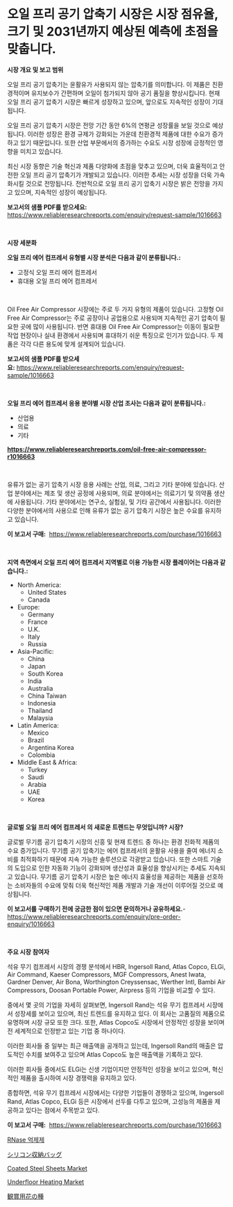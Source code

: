 <p><h1>오일 프리 공기 압축기 시장은 시장 점유율, 크기 및 2031년까지 예상된 예측에 초점을 맞춥니다.</h1></p><p><strong>시장 개요 및 보고 범위</strong></p>
<p><p>오일 프리 공기 압축기는 윤활유가 사용되지 않는 압축기를 의미합니다. 이 제품은 친환경적이며 유지보수가 간편하며 오일이 첨가되지 않아 공기 품질을 향상시킵니다. 현재 오일 프리 공기 압축기 시장은 빠르게 성장하고 있으며, 앞으로도 지속적인 성장이 기대됩니다. </p><p>오일 프리 공기 압축기 시장은 전망 기간 동안 6%의 연평균 성장률을 보일 것으로 예상됩니다. 이러한 성장은 환경 규제가 강화되는 가운데 친환경적 제품에 대한 수요가 증가하고 있기 때문입니다. 또한 산업 부문에서의 증가하는 수요도 시장 성장에 긍정적인 영향을 미치고 있습니다. </p><p>최신 시장 동향은 기술 혁신과 제품 다양화에 초점을 맞추고 있으며, 더욱 효율적이고 안전한 오일 프리 공기 압축기가 개발되고 있습니다. 이러한 추세는 시장 성장을 더욱 가속화시킬 것으로 전망됩니다. 전반적으로 오일 프리 공기 압축기 시장은 밝은 전망을 가지고 있으며, 지속적인 성장이 예상됩니다.</p></p>
<p><strong>보고서의 샘플 PDF를 받으세요:</strong> <a href="https://www.reliableresearchreports.com/enquiry/request-sample/1016663">https://www.reliableresearchreports.com/enquiry/request-sample/1016663</a></p>
<p>&nbsp;</p>
<p><strong>시장 세분화</strong></p>
<p><strong>오일 프리 에어 컴프레서 유형별 시장 분석은 다음과 같이 분류됩니다.:</strong></p>
<p><ul><li>고정식 오일 프리 에어 컴프레서</li><li>휴대용 오일 프리 에어 컴프레서</li></ul></p>
<p>&nbsp;</p>
<p><p>Oil Free Air Compressor 시장에는 주로 두 가지 유형의 제품이 있습니다. 고정형 Oil Free Air Compressor는 주로 공장이나 공업용으로 사용되며 지속적인 공기 압축이 필요한 곳에 많이 사용됩니다. 반면 휴대용 Oil Free Air Compressor는 이동이 필요한 작업 현장이나 실내 환경에서 사용되며 휴대하기 쉬운 특징으로 인기가 있습니다. 두 제품은 각각 다른 용도에 맞게 설계되어 있습니다.</p></p>
<p><strong>보고서의 샘플 PDF를 받으세요:</strong>&nbsp;<a href="https://www.reliableresearchreports.com/enquiry/request-sample/1016663">https://www.reliableresearchreports.com/enquiry/request-sample/1016663</a></p>
<p>&nbsp;</p>
<p><strong> 오일 프리 에어 컴프레서 응용 분야별 시장 산업 조사는 다음과 같이 분류됩니다.:</strong></p>
<p><ul><li>산업용</li><li>의료</li><li>기타</li></ul></p>
<p><strong><a href="https://www.reliableresearchreports.com/oil-free-air-compressor-r1016663">https://www.reliableresearchreports.com/oil-free-air-compressor-r1016663</a></strong></p>
<p>&nbsp;</p>
<p><p>유류가 없는 공기 압축기 시장 응용 사례는 산업, 의료, 그리고 기타 분야에 있습니다. 산업 분야에서는 제조 및 생산 공정에 사용되며, 의료 분야에서는 의료기기 및 의약품 생산에 사용됩니다. 기타 분야에서는 연구소, 실험실, 및 기타 공간에서 사용됩니다. 이러한 다양한 분야에서의 사용으로 인해 유류가 없는 공기 압축기 시장은 높은 수요를 유지하고 있습니다.</p></p>
<p><strong>이 보고서 구매:</strong>&nbsp; <a href="https://www.reliableresearchreports.com/purchase/1016663">https://www.reliableresearchreports.com/purchase/1016663</a></p>
<p>&nbsp;</p>
<p><strong>지역 측면에서 오일 프리 에어 컴프레서 지역별로 이용 가능한 시장 플레이어는 다음과 같습니다.:</strong></p>
<p><ul>
    <li>
        North America:
        <ul>
            <li>United States</li>
            <li>Canada</li>
        </ul>
    </li>
    <li>
        Europe:
        <ul>
            <li>Germany</li>
            <li>France</li>
            <li>U.K.</li>
            <li>Italy</li>
            <li>Russia</li>
        </ul>
    </li>
    <li>
        Asia-Pacific:
        <ul>
            <li>China</li>
            <li>Japan</li>
            <li>South Korea</li>
            <li>India</li>
            <li>Australia</li>
            <li>China Taiwan</li>
            <li>Indonesia</li>
            <li>Thailand</li>
            <li>Malaysia</li>
        </ul>
    </li>
    <li>
        Latin America:
        <ul>
            <li>Mexico</li>
            <li>Brazil</li>
            <li>Argentina Korea</li>
            <li>Colombia</li>
        </ul>
    </li>
    <li>
        Middle East & Africa:
        <ul>
            <li>Turkey</li>
            <li>Saudi</li>
            <li>Arabia</li>
            <li>UAE</li>
            <li>Korea</li>
        </ul>
    </li>
    </ul></p>
<p>&nbsp;</p>
<p><strong>글로벌 오일 프리 에어 컴프레서 의 새로운 트렌드는 무엇입니까? 시장?</strong></p>
<p><p>글로벌 무기름 공기 압축기 시장의 신흥 및 현재 트렌드 중 하나는 환경 친화적 제품의 수요 증가입니다. 무기름 공기 압축기는 에어 컴프레서의 윤활유 사용을 줄여 에너지 소비를 최적화하기 때문에 지속 가능한 솔루션으로 각광받고 있습니다. 또한 스마트 기술의 도입으로 인한 자동화 기능이 강화되며 생산성과 효율성을 향상시키는 추세도 지속되고 있습니다. 무기름 공기 압축기 시장은 높은 에너지 효율성을 제공하는 제품을 선호하는 소비자들의 수요에 맞춰 더욱 혁신적인 제품 개발과 기술 개선이 이루어질 것으로 예상됩니다.</p></p>
<p><strong>이 보고서를 구매하기 전에 궁금한 점이 있으면 문의하거나 공유하세요.</strong>- <a href="https://www.reliableresearchreports.com/enquiry/pre-order-enquiry/1016663">https://www.reliableresearchreports.com/enquiry/pre-order-enquiry/1016663</a></p>
<p>&nbsp;</p>
<p><strong>주요 시장 참여자</strong></p>
<p><p>석유 무기 컴프레서 시장의 경쟁 분석에서 HBR, Ingersoll Rand, Atlas Copco, ELGi, Air Command, Kaeser Compressors, MGF Compressors, Anest Iwata, Gardner Denver, Air Bona, Worthington Creyssensac, Werther Intl, Bambi Air Compressors, Doosan Portable Power, Airpress 등의 기업을 비교할 수 있다. </p><p>중에서 몇 곳의 기업을 자세히 살펴보면, Ingersoll Rand는 석유 무기 컴프레서 시장에서 성장세를 보이고 있으며, 최신 트렌드를 유지하고 있다. 이 회사는 고품질의 제품으로 유명하며 시장 규모 또한 크다. 또한, Atlas Copco도 시장에서 안정적인 성장을 보이며 전 세계적으로 인정받고 있는 기업 중 하나이다. </p><p>이러한 회사들 중 일부는 최근 매출액을 공개하고 있는데, Ingersoll Rand의 매출은 압도적인 수치를 보여주고 있으며 Atlas Copco도 높은 매출액을 기록하고 있다. </p><p>이러한 회사들 중에서도 ELGi는 신생 기업이지만 안정적인 성장을 보이고 있으며, 혁신적인 제품을 출시하여 시장 경쟁력을 유지하고 있다. </p><p>종합하면, 석유 무기 컴프레서 시장에서는 다양한 기업들이 경쟁하고 있으며, Ingersoll Rand, Atlas Copco, ELGi 등은 시장에서 선두를 다투고 있으며, 고성능의 제품을 제공하고 있다는 점에서 주목받고 있다.</p></p>
<p><strong>이 보고서 구매:</strong>&nbsp;&nbsp;<a href="https://www.reliableresearchreports.com/purchase/1016663">https://www.reliableresearchreports.com/purchase/1016663</a></p>
<p><p><a href="https://github.com/vs10l4sfg5c/Market-Research-Report-List-1/blob/main/667244626124.md">RNase 억제제</a></p><p><a href="https://github.com/LeanneBruen2023/Market-Research-Report-List-1/blob/main/800170028589.md">シリコン収納バッグ</a></p><p><a href="https://issuu.com/reportprime-2/docs/coated-steel-sheets-market-size-2030.pptx">Coated Steel Sheets Market</a></p><p><a href="https://github.com/Krish2023na/Market-Research-Report-List-4/blob/main/underfloor-heating-market.md">Underfloor Heating Market</a></p><p><a href="https://github.com/cnnriuez22368/Market-Research-Report-List-1/blob/main/202703928588.md">観賞用花の種</a></p></p>
